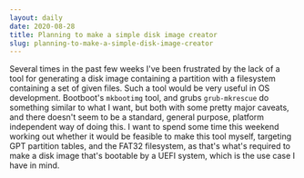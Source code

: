 ```yaml
---
layout: daily
date: 2020-08-28
title: Planning to make a simple disk image creator
slug: planning-to-make-a-simple-disk-image-creator
---
```


Several times in the past few weeks I've been frustrated by the lack of a tool
for generating a disk image containing a partition with a filesystem containing
a set of given files. Such a tool would be very useful in OS development.
Bootboot's `mkbootimg` tool, and grubs `grub-mkrescue` do something similar to
what I want, but both with some pretty major caveats, and  there doesn't seem to be a
standard, general purpose, platform independent way of doing this.
I want to spend some time this weekend working out whether it would be feasible
to make this tool myself, targeting GPT partition tables, and the FAT32 filesystem,
as that's what's required to make a disk image that's bootable by a UEFI system,
which is the use case I have in mind.
